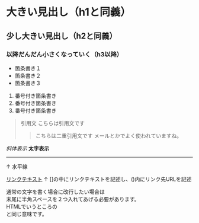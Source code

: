 # 大きい見出し（h1と同義）
## 少し大きい見出し（h2と同義）
### 以降だんだん小さくなっていく（h3以降）

- 箇条書き１
- 箇条書き２
- 箇条書き３

1. 番号付き箇条書き
2. 番号付き箇条書き
3. 番号付き箇条書き

> 引用文
> こちらは引用文です
>> こちらは二重引用文です
>> メールとかでよく使われていますね。

*斜体表示*
**太字表示**

---
↑
水平線

[リンクテキスト](https://morijyobi.ac.jp)
↑
[]の中にリンクテキストを記述し、()内にリンク先URLを記述

通常の文字を書く場合に改行したい場合は  
末尾に半角スペースを２つ入れてあげる必要があります。  
HTMLでいうところの<br>と同じ意味です。
